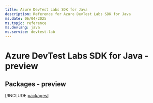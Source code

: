 ```yaml
---
title: Azure DevTest Labs SDK for Java
description: Reference for Azure DevTest Labs SDK for Java
ms.date: 06/04/2025
ms.topic: reference
ms.devlang: java
ms.service: devtest-lab
---
```

# Azure DevTest Labs SDK for Java - preview
## Packages - preview
[!INCLUDE [packages](devtest-labs-index.md)]